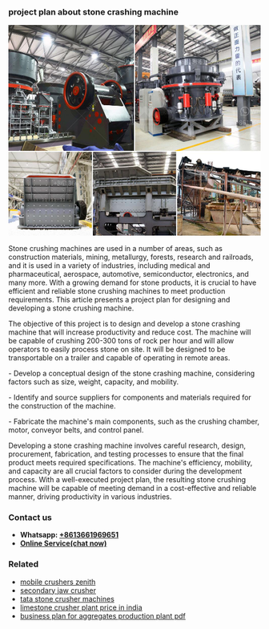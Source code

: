 <h3>project plan about stone crashing machine</h3><img src='1708322840.jpg' alt=''><p>Stone crushing machines are used in a number of areas, such as construction materials, mining, metallurgy, forests, research and railroads, and it is used in a variety of industries, including medical and pharmaceutical, aerospace, automotive, semiconductor, electronics, and many more. With a growing demand for stone products, it is crucial to have efficient and reliable stone crushing machines to meet production requirements. This article presents a project plan for designing and developing a stone crushing machine.</p><p>The objective of this project is to design and develop a stone crashing machine that will increase productivity and reduce cost. The machine will be capable of crushing 200-300 tons of rock per hour and will allow operators to easily process stone on site. It will be designed to be transportable on a trailer and capable of operating in remote areas.</p><p>   - Develop a conceptual design of the stone crashing machine, considering factors such as size, weight, capacity, and mobility.</p><p>   - Identify and source suppliers for components and materials required for the construction of the machine.</p><p>   - Fabricate the machine's main components, such as the crushing chamber, motor, conveyor belts, and control panel.</p><p>Developing a stone crashing machine involves careful research, design, procurement, fabrication, and testing processes to ensure that the final product meets required specifications. The machine's efficiency, mobility, and capacity are all crucial factors to consider during the development process. With a well-executed project plan, the resulting stone crushing machine will be capable of meeting demand in a cost-effective and reliable manner, driving productivity in various industries.</p><h3>Contact us</h3><ul><li><strong>Whatsapp:&nbsp;<a href="https://wa.me/8613661969651">+8613661969651</a></strong></li><li><a href="https://swt.shibang-china.com/?git&amp;zhl&amp;project plan about stone crashing machine"><strong>Online Service(chat now)</strong></a></li></ul><h3>Related</h3><ul><li><a href='mobile crushers zenith.md'>mobile crushers zenith</a></li><li><a href='secondary jaw crusher.md'>secondary jaw crusher</a></li><li><a href='tata stone crusher machines.md'>tata stone crusher machines</a></li><li><a href='limestone crusher plant price in india.md'>limestone crusher plant price in india</a></li><li><a href='business plan for aggregates production plant pdf.md'>business plan for aggregates production plant pdf</a></li></ul>